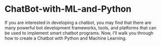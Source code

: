 # ChatBot-with-ML-and-Python
If you are interested in developing a chatbot, you may find that there are many powerful bot development frameworks, tools, and platforms that can be used to implement smart chatbot programs. Now, I’ll walk you through how to create a Chatbot with Python and Machine Learning.
